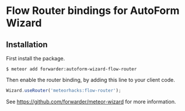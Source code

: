 Flow Router bindings for AutoForm Wizard
=============


## Installation

First install the package.
```
$ meteor add forwarder:autoform-wizard-flow-router
```

Then enable the router binding, by adding this line to your client code. 
```js
Wizard.useRouter('meteorhacks:flow-router');
```

See https://github.com/forwarder/meteor-wizard for more information.